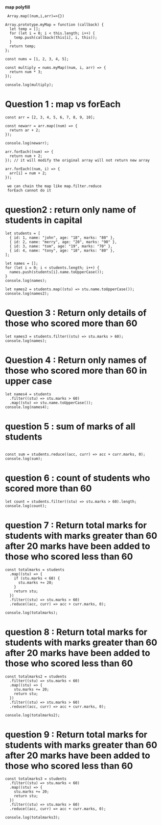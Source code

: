 **map**
**polyfill**
```
 Array.map((num,i,arr)=>{})

Array.prototype.myMap = function (callback) {
  let temp = [];
  for (let i = 0; i < this.length; i++) {
    temp.push(callback(this[i], i, this));
  }
  return temp;
};

const nums = [1, 2, 3, 4, 5];

const multiply = nums.myMap((num, i, arr) => {
  return num * 3;
});

console.log(multiply);
```
# Question 1 : map vs forEach
```
const arr = [2, 3, 4, 5, 6, 7, 8, 9, 10];

const newarr = arr.map((num) => {
  return ar + 2;
});

console.log(newarr);

arr.forEach((num) => {
  return num + 2;
}); // it will modify the original array will not return new array

arr.forEach((num, i) => {
  arr[i] = num + 2;
});

 we can chain the map like map.filter.reduce
 forEach cannot do it
```
# question2 :  return only name of students in capital
```
let students = [
  { id: 1, name: "john", age: "18", marks: "80" },
  { id: 2, name: "merry", age: "20", marks: "90" },
  { id: 3, name: "tom", age: "19", marks: "70" },
  { id: 4, name: "tony", age: "18", marks: "80" },
];

let names = [];
for (let i = 0; i < students.length; i++) {
  names.push(students[i].name.toUpperCase());
}
console.log(names);

let names2 = students.map((stu) => stu.name.toUpperCase());
console.log(names2);
```
# Question 3 : Return only details of those who scored more than 60
```
let names3 = students.filter((stu) => stu.marks > 60);
console.log(names);

```
# Question 4 : Return only names of those who scored more than 60 in upper case

```
let names4 = students
  .filter((stu) => stu.marks > 60)
  .map((stu) => stu.name.toUpperCase());
console.log(names4);

```

#  question 5 : sum of marks of all students

```

const sum = students.reduce((acc, curr) => acc + curr.marks, 0);
console.log(sum);

```
#  question 6 : count of students who scored more than 60
```
let count = students.filter((stu) => stu.marks > 60).length;
console.log(count);

```

# question 7 : Return total marks for students with marks greater than 60 after 20 marks have been added to those who scored less than 60

```
const totalmarks = students
  .map((stu) => {
    if (stu.marks < 60) {
      stu.marks += 20;
    }
    return stu;
  })
  .filter((stu) => stu.marks > 60)
  .reduce((acc, curr) => acc + curr.marks, 0);

console.log(totalmarks);
```

# question 8 : Return total marks for students with marks greater than 60 after 20 marks have been added to those who scored less than 60
```
const totalmarks2 = students
  .filter((stu) => stu.marks < 60)
  .map((stu) => {
    stu.marks += 20;
    return stu;
  })
  .filter((stu) => stu.marks > 60)
  .reduce((acc, curr) => acc + curr.marks, 0);

console.log(totalmarks2);
```

# question 9 : Return total marks for students with marks greater than 60 after 20 marks have been added to those who scored less than 60
```
const totalmarks3 = students
  .filter((stu) => stu.marks < 60)
  .map((stu) => {
    stu.marks += 20;
    return stu;
  })
  .filter((stu) => stu.marks > 60)
  .reduce((acc, curr) => acc + curr.marks, 0);

console.log(totalmarks3);
```
